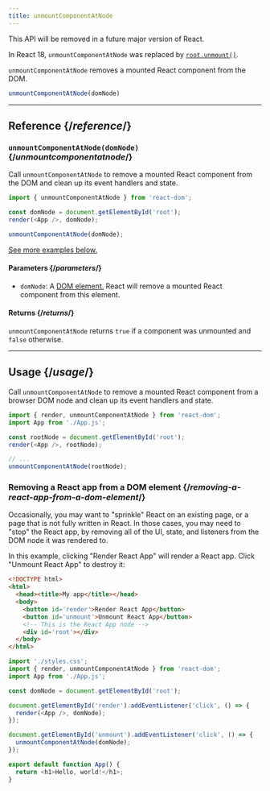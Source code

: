 ```yaml
---
title: unmountComponentAtNode
---
```


<Deprecated>

This API will be removed in a future major version of React.

In React 18, `unmountComponentAtNode` was replaced by [`root.unmount()`](/reference/react-dom/client/createRoot#root-unmount).

</Deprecated>

<Intro>

`unmountComponentAtNode` removes a mounted React component from the DOM.

```js
unmountComponentAtNode(domNode)
```

</Intro>

<InlineToc />

---

## Reference {/*reference*/}

### `unmountComponentAtNode(domNode)` {/*unmountcomponentatnode*/}

Call `unmountComponentAtNode` to remove a mounted React component from the DOM and clean up its event handlers and state.

```js
import { unmountComponentAtNode } from 'react-dom';

const domNode = document.getElementById('root');
render(<App />, domNode);

unmountComponentAtNode(domNode);
```

[See more examples below.](#usage)

#### Parameters {/*parameters*/}

* `domNode`: A [DOM element.](https://developer.mozilla.org/en-US/docs/Web/API/Element) React will remove a mounted React component from this element.

#### Returns {/*returns*/}

`unmountComponentAtNode` returns `true` if a component was unmounted and `false` otherwise.

---

## Usage {/*usage*/}

Call `unmountComponentAtNode` to remove a <CodeStep step={1}>mounted React component</CodeStep> from a <CodeStep step={2}>browser DOM node</CodeStep> and clean up its event handlers and state.

```js [[1, 5, "<App />"], [2, 5, "rootNode"], [2, 8, "rootNode"]]
import { render, unmountComponentAtNode } from 'react-dom';
import App from './App.js';

const rootNode = document.getElementById('root');
render(<App />, rootNode);

// ...
unmountComponentAtNode(rootNode);
```


### Removing a React app from a DOM element {/*removing-a-react-app-from-a-dom-element*/}

Occasionally, you may want to "sprinkle" React on an existing page, or a page that is not fully written in React. In those cases, you may need to "stop" the React app, by removing all of the UI, state, and listeners from the DOM node it was rendered to.

In this example, clicking "Render React App" will render a React app. Click "Unmount React App" to destroy it:

<Sandpack>

```html public/index.html
<!DOCTYPE html>
<html>
  <head><title>My app</title></head>
  <body>
    <button id='render'>Render React App</button>
    <button id='unmount'>Unmount React App</button>
    <!-- This is the React App node -->
    <div id='root'></div>
  </body>
</html>
```

```js src/index.js active
import './styles.css';
import { render, unmountComponentAtNode } from 'react-dom';
import App from './App.js';

const domNode = document.getElementById('root');

document.getElementById('render').addEventListener('click', () => {
  render(<App />, domNode);
});

document.getElementById('unmount').addEventListener('click', () => {
  unmountComponentAtNode(domNode);
});
```

```js src/App.js
export default function App() {
  return <h1>Hello, world!</h1>;
}
```

</Sandpack>
